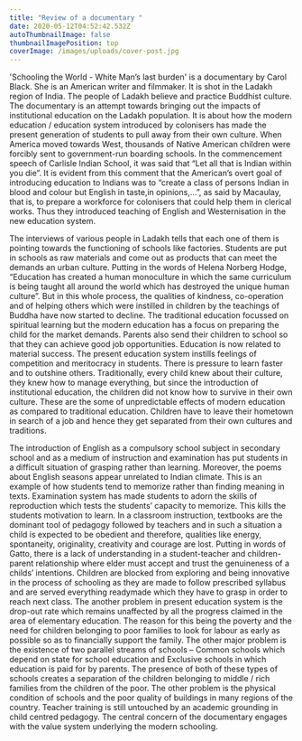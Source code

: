 ```yaml
---
title: "Review of a documentary "
date: 2020-05-12T04:52:42.532Z
autoThumbnailImage: false
thumbnailImagePosition: top
coverImage: /images/uploads/cover-post.jpg
---
```

'Schooling the World - White Man’s last burden' is a documentary by Carol Black. She is an American writer and filmmaker. It is shot in the Ladakh region of India. The people of Ladakh believe and practice Buddhist culture. The documentary is an attempt towards bringing out the impacts of institutional education on the Ladakh population. It is about how the modern education / education system introduced by colonisers has made the present generation of students to pull away from their own culture. When America moved towards West, thousands of Native American children were forcibly sent to government-run boarding schools. In the commencement speech of Carlisle Indian School, it was said that “Let all that is Indian within you die”. It is evident from this comment that the American’s overt goal of introducing education to Indians was to “create a class of persons Indian in blood and colour but English in taste,in opinions,…”, as said by Macaulay, that is, to prepare a workforce for colonisers that could help them in clerical works. Thus they introduced teaching of English and Westernisation in the new education system.  

The interviews of various people in Ladakh tells that each one of them is pointing towards the functioning of schools like factories. Students are put in schools as raw materials and come out as products that can meet the demands an urban culture.  Putting in the words of Helena Norberg Hodge, “Education has created a human monoculture in which the same curriculum is being taught all around the world which has destroyed the unique human culture”.   But in this whole process, the qualities of kindness, co-operation and of helping others which were instilled in children by the teachings of Buddha have now started to decline. The traditional education focussed on spiritual learning but the modern education has a focus on preparing the child for the market demands. Parents also send their children to school so that they can achieve good job opportunities. Education is now related to material success. The present education system instills feelings of competition and meritocracy in students. There is pressure to learn faster and to outshine others. Traditionally, every child knew about their culture, they knew how to manage everything, but since the introduction of institutional education, the children did not know how to survive in their own culture. These are the some of unpredictable effects of modern education as compared to traditional education. Children have to leave their hometown in search of a job and hence they get separated from their own cultures and traditions.


The introduction of  English as a compulsory school subject in secondary school and as a medium of instruction and examination has put students in a difficult situation of grasping rather than learning. Moreover, the poems about English seasons appear unrelated to Indian climate. This is an example of how students tend to memorize rather than finding meaning in texts. Examination system has made students to adorn the skills of reproduction which tests the students’ capacity to memorize. This kills the students motivation to learn. In a classroom instruction, textbooks are the dominant tool of pedagogy followed by teachers and in such a situation a child is expected to be obedient and therefore, qualities like energy, spontaneity, originality, creativity and courage are lost. Putting in words of Gatto, there is a lack of understanding in a student-teacher and children-parent relationship where elder must accept and trust the genuineness of a childs’ intentions. Children are blocked from exploring and being innovative in the process of schooling as they are made to follow prescribed syllabus and are served everything readymade which they have to grasp in order to reach next class. The another problem in present education system is the drop-out rate which remains unaffected by all the progress claimed in the area of elementary education. The reason for this being the poverty and the need for children belonging to poor families to look for labour as early as possible so as to financially support the family. The other major problem is the existence of two parallel streams of schools – Common schools which depend on state for school education and Exclusive schools in which education is paid for by parents. The presence of both of these types of schools creates a separation of the children belonging to middle / rich families from the children of the poor. The other problem is the physical condition of schools and the poor quality of buildings in many regions of the country. Teacher training is still untouched by an academic grounding in child centred pedagogy. The central concern of the documentary engages with the value system underlying the modern schooling.